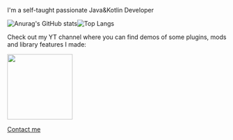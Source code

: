 I'm a self-taught passionate Java&Kotlin Developer

![Anurag's GitHub stats](https://github-readme-stats.vercel.app/api?username=Phoenix-Ra&show_icons=true&theme=radical)![Top Langs](https://github-readme-stats.vercel.app/api/top-langs/?username=Phoenix-Ra&size_weight=0.5&count_weight=0.5&langs_count=8&theme=radical)



<p>Check out my YT channel where you can find demos of some plugins,
mods and library features I made:

<p><a target="_blank" href="https://www.youtube.com/channel/UCPlvJUaG6ZfdYasCjSFHoqw" alt="YouTube">
    <img width=150px align="center" src="https://static.vecteezy.com/system/resources/thumbnails/022/721/714/small/youtube-logo-for-popular-online-media-content-creation-website-and-application-free-png.png">
</a></p></p>

<p><a target="_blank" href="https://discord.gg/R2Wk5ZRXxp" alt="Discord">
    Contact me
</a></p>

